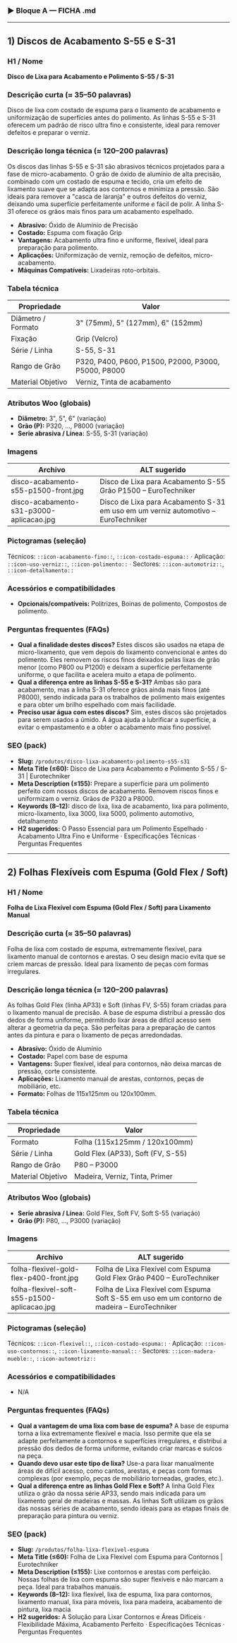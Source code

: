 
### ▶ Bloque A — FICHA .md

---
## 1) Discos de Acabamento S-55 e S-31

### H1 / Nome
**Disco de Lixa para Acabamento e Polimento S-55 / S-31**

### Descrição curta (≈ 35–50 palavras)
Disco de lixa com costado de espuma para o lixamento de acabamento e uniformização de superfícies antes do polimento. As linhas S-55 e S-31 oferecem um padrão de risco ultra fino e consistente, ideal para remover defeitos e preparar o verniz.

### Descrição longa técnica (≈ 120–200 palavras)
Os discos das linhas S-55 e S-31 são abrasivos técnicos projetados para a fase de micro-acabamento. O grão de óxido de alumínio de alta precisão, combinado com um costado de espuma e tecido, cria um efeito de lixamento suave que se adapta aos contornos e minimiza a pressão. São ideais para remover a "casca de laranja" e outros defeitos do verniz, deixando uma superfície perfeitamente uniforme e fácil de polir. A linha S-31 oferece os grãos mais finos para um acabamento espelhado.

- **Abrasivo:** Óxido de Alumínio de Precisão
- **Costado:** Espuma com fixação Grip
- **Vantagens:** Acabamento ultra fino e uniforme, flexível, ideal para preparação para polimento.
- **Aplicações:** Uniformização de verniz, remoção de defeitos, micro-acabamento.
- **Máquinas Compatíveis:** Lixadeiras roto-orbitais.

### Tabela técnica
| **Propriedade** | **Valor** |
|---|---|
| Diâmetro / Formato | 3" (75mm), 5" (127mm), 6" (152mm) |
| Fixação | Grip (Velcro) |
| Série / Linha | S-55, S-31 |
| Rango de Grão | P320, P400, P600, P1500, P2000, P3000, P5000, P8000 |
| Material Objetivo | Verniz, Tinta de acabamento |

### Atributos Woo (globais)
- **Diâmetro:** 3", 5", 6" (variação)
- **Grão (P):** P320, ..., P8000 (variação)
- **Serie abrasiva / Línea:** S-55, S-31 (variação)

### Imagens
| Archivo | ALT sugerido |
|---|---|
| disco-acabamento-s55-p1500-front.jpg | Disco de Lixa para Acabamento S-55 Grão P1500 – EuroTechniker |
| disco-acabamento-s31-p3000-aplicacao.jpg | Disco de Lixa para Acabamento S-31 em uso em um verniz automotivo – EuroTechniker |

### Pictogramas (seleção)
Técnicos: `::icon-acabamento-fino::`, `::icon-costado-espuma::` · Aplicação: `::icon-uso-verniz::`, `::icon-polimento::` · Sectores: `::icon-automotriz::`, `::icon-detalhamento::`

### Acessórios e compatibilidades
- **Opcionais/compatíveis:** Politrizes, Boinas de polimento, Compostos de polimento.

### Perguntas frequentes (FAQs)
- **Qual a finalidade destes discos?** Estes discos são usados na etapa de micro-lixamento, que vem depois do lixamento convencional e antes do polimento. Eles removem os riscos finos deixados pelas lixas de grão menor (como P800 ou P1200) e deixam a superfície perfeitamente uniforme, o que facilita e acelera muito a etapa de polimento.
- **Qual a diferença entre as linhas S-55 e S-31?** Ambas são para acabamento, mas a linha S-31 oferece grãos ainda mais finos (até P8000), sendo indicada para os trabalhos de polimento mais exigentes e para obter um brilho espelhado com mais facilidade.
- **Preciso usar água com estes discos?** Sim, estes discos são projetados para serem usados a úmido. A água ajuda a lubrificar a superfície, a evitar o empastamento e a obter o acabamento mais fino possível.

### SEO (pack)
- **Slug:** `/produtos/disco-lixa-acabamento-polimento-s55-s31`
- **Meta Title (≤60):** Disco de Lixa para Acabamento e Polimento S-55 / S-31 | Eurotechniker
- **Meta Description (≤155):** Prepare a superfície para um polimento perfeito com nossos discos de acabamento. Removem riscos finos e uniformizam o verniz. Grãos de P320 a P8000.
- **Keywords (8–12):** disco de lixa, lixa de acabamento, lixa para polimento, micro-lixamento, lixa 3000, lixa 5000, polimento automotivo, detalhamento
- **H2 sugeridos:** O Passo Essencial para um Polimento Espelhado · Acabamento Ultra Fino e Uniforme · Especificações Técnicas · Perguntas Frequentes

---
## 2) Folhas Flexíveis com Espuma (Gold Flex / Soft)

### H1 / Nome
**Folha de Lixa Flexível com Espuma (Gold Flex / Soft) para Lixamento Manual**

### Descrição curta (≈ 35–50 palavras)
Folha de lixa com costado de espuma, extremamente flexível, para lixamento manual de contornos e arestas. O seu design macio evita que se criem marcas de pressão. Ideal para lixamento de peças com formas irregulares.

### Descrição longa técnica (≈ 120–200 palavras)
As folhas Gold Flex (linha AP33) e Soft (linhas FV, S-55) foram criadas para o lixamento manual de precisão. A base de espuma distribui a pressão dos dedos de forma uniforme, permitindo lixar áreas de difícil acesso sem alterar a geometria da peça. São perfeitas para a preparação de cantos antes da pintura e para o lixamento de peças arredondadas.

- **Abrasivo:** Óxido de Alumínio
- **Costado:** Papel com base de espuma
- **Vantagens:** Super flexível, ideal para contornos, não deixa marcas de pressão, corte consistente.
- **Aplicações:** Lixamento manual de arestas, contornos, peças de mobiliário, etc.
- **Formato:** Folhas de 115x125mm ou 120x100mm.

### Tabela técnica
| **Propriedade** | **Valor** |
|---|---|
| Formato | Folha (115x125mm / 120x100mm) |
| Série / Linha | Gold Flex (AP33), Soft (FV, S-55) |
| Rango de Grão | P80 – P3000 |
| Material Objetivo | Madeira, Verniz, Tinta, Primer |

### Atributos Woo (globais)
- **Serie abrasiva / Línea:** Gold Flex, Soft FV, Soft S-55 (variação)
- **Grão (P):** P80, ..., P3000 (variação)

### Imagens
| Archivo | ALT sugerido |
|---|---|
| folha-flexivel-gold-flex-p400-front.jpg | Folha de Lixa Flexível com Espuma Gold Flex Grão P400 – EuroTechniker |
| folha-flexivel-soft-s55-p1500-aplicacao.jpg | Folha de Lixa Flexível com Espuma Soft S-55 em uso em um contorno de madeira – EuroTechniker |

### Pictogramas (seleção)
Técnicos: `::icon-flexivel::`, `::icon-costado-espuma::` · Aplicação: `::icon-uso-contornos::`, `::icon-lixamento-manual::` · Sectores: `::icon-madera-mueble::`, `::icon-automotriz::`

### Acessórios e compatibilidades
- N/A

### Perguntas frequentes (FAQs)
- **Qual a vantagem de uma lixa com base de espuma?** A base de espuma torna a lixa extremamente flexível e macia. Isso permite que ela se adapte perfeitamente a contornos e superfícies irregulares, e distribui a pressão dos dedos de forma uniforme, evitando criar marcas e sulcos na peça.
- **Quando devo usar este tipo de lixa?** Use-a para lixar manualmente áreas de difícil acesso, como cantos, arestas, e peças com formas complexas (por exemplo, peças de mobiliário torneadas, grades, etc.).
- **Qual a diferença entre as linhas Gold Flex e Soft?** A linha Gold Flex utiliza o grão da nossa série AP33, sendo mais indicada para um lixamento geral de madeiras e massas. As linhas Soft utilizam os grãos das nossas séries de acabamento, sendo ideais para as etapas finais de preparação para pintura ou verniz.

### SEO (pack)
- **Slug:** `/produtos/folha-lixa-flexivel-espuma`
- **Meta Title (≤60):** Folha de Lixa Flexível com Espuma para Contornos | Eurotechniker
- **Meta Description (≤155):** Lixe contornos e arestas com perfeição. Nossas folhas de lixa com espuma são super flexíveis e não marcam a peça. Ideal para trabalhos manuais.
- **Keywords (8–12):** lixa flexível, lixa de espuma, lixa para contornos, lixamento manual, lixa para móveis, lixa para madeira, acabamento de pintura, lixa macia
- **H2 sugeridos:** A Solução para Lixar Contornos e Áreas Difíceis · Flexibilidade Máxima, Acabamento Perfeito · Especificações Técnicas · Perguntas Frequentes

